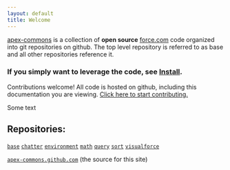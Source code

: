 ```yaml
---
layout: default
title: Welcome
---
```


[apex-commons](/) is a collection of __open source__ [force.com](http://force.com) code organized into git repositories on github.  The top level repository is referred to as base and all other repositories reference it.  

### If you simply want to leverage the code, see [Install](/install).  

Contributions welcome!  All code is hosted on github, including this documentation you are viewing.  [Click here to start contributing.](/contribute)

Some text

Repositories:
--------------
[`base`](https://github.com/apex-commons/base)
[`chatter`](https://github.com/apex-commons/chatter)
[`environment`](https://github.com/apex-commons/environment)
[`math`](https://github.com/apex-commons/math)
[`query`](https://github.com/apex-commons/query)
[`sort`](https://github.com/apex-commons/sort)
[`visualforce`](https://github.com/apex-commons/visualforce)

[`apex-commons.github.com`](https://github.com/apex-commons/apex-commons.github.com) (the source for this site)
